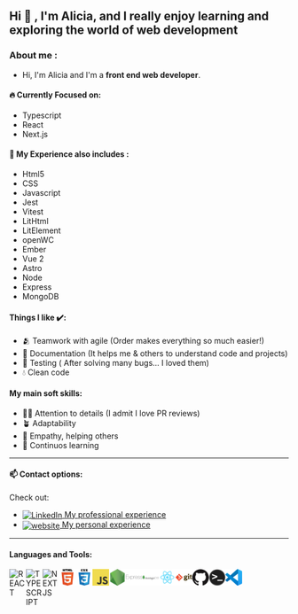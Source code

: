 ## Hi 👋 , I'm Alicia, and I really enjoy learning and exploring the world of web development
### About me :

- Hi, I'm Alicia and I'm a **front end web developer**.

#### 🔥 Currently Focused on: 

- Typescript
- React
- Next.js

#### 🌱 My Experience also includes :
- Html5
- CSS
- Javascript
- Jest
- Vitest
- LitHtml
- LitElement
- openWC
- Ember
- Vue 2
- Astro
- Node
- Express
- MongoDB


#### Things I like ✔️:
  - 🫂 Teamwork with agile (Order makes everything so much easier!)
  - 📓 Documentation (It helps me & others to understand code and projects)
  - 🍄 Testing ( After solving many bugs... I loved them)
  - 💧 Clean code   

#### My main soft skills: 
 - 🕵️‍♀️ Attention to details (I admit I love PR reviews)
 - 🪴 Adaptability
 - 💙 Empathy, helping others
 - 🌟 Continuos learning

--- 

#### 📫 Contact options: 
 Check out:
  - [<img align="center" alt="LinkedIn" width="22px" src="https://cdn.jsdelivr.net/npm/simple-icons@v3/icons/linkedin.svg" />  My professional experience](https://www.linkedin.com/in/aliciaparra1/) 
  - [<img align="center" alt="website" width="22px" src="https://res.cloudinary.com/dv4pkbmin/image/upload/v1622031111/personal-web/avataaars_21_wc68q4.png"/>  My personal experience](https://alicia.redparra.com/)

--- 

#### Languages and Tools:
<img align="left" alt="REACT" width="30px" src="https://user-images.githubusercontent.com/61117650/218804851-1647205e-b364-4171-9a60-c94088aa13d5.png" />
<img align="left" alt="TYPESCRIPT" width="30px" src="https://user-images.githubusercontent.com/61117650/218804878-980cdb6e-2e16-4405-b06d-2243f989f413.png" />
<img align="left" alt="NEXTJS" width="30px" src="https://user-images.githubusercontent.com/61117650/218804846-2c1e756a-2326-4ec6-a24a-c9cbeef3c3e7.png"/>
<img align="left" alt="HTML5" width="30px" src="https://raw.githubusercontent.com/github/explore/80688e429a7d4ef2fca1e82350fe8e3517d3494d/topics/html/html.png" />
<img align="left" alt="CSS3" width="30px" src="https://raw.githubusercontent.com/github/explore/80688e429a7d4ef2fca1e82350fe8e3517d3494d/topics/css/css.png" />
<img align="left" alt="JavaScript" width="30px" src="https://raw.githubusercontent.com/github/explore/80688e429a7d4ef2fca1e82350fe8e3517d3494d/topics/javascript/javascript.png" />
<img align="left" alt="NODE" width="30px" src="https://raw.githubusercontent.com/github/explore/80688e429a7d4ef2fca1e82350fe8e3517d3494d/topics/nodejs/nodejs.png" />
<img align="left" alt="EXPRESS" width="30px" src="https://raw.githubusercontent.com/github/explore/80688e429a7d4ef2fca1e82350fe8e3517d3494d/topics/express/express.png" />
<img align="left" alt="MONGODB" width="30px" src="https://raw.githubusercontent.com/github/explore/80688e429a7d4ef2fca1e82350fe8e3517d3494d/topics/mongodb/mongodb.png" />
<img align="left" alt="React" width="30px" src="https://raw.githubusercontent.com/github/explore/80688e429a7d4ef2fca1e82350fe8e3517d3494d/topics/react/react.png" />
<img align="left" alt="Git" width="30px" src="https://raw.githubusercontent.com/github/explore/80688e429a7d4ef2fca1e82350fe8e3517d3494d/topics/git/git.png" />
<img align="left" alt="GitHub" width="30px" src="https://raw.githubusercontent.com/github/explore/78df643247d429f6cc873026c0622819ad797942/topics/github/github.png" />
<img align="left" alt="Terminal" width="30px" src="https://raw.githubusercontent.com/github/explore/80688e429a7d4ef2fca1e82350fe8e3517d3494d/topics/terminal/terminal.png" />
<img align="left" alt="Visual Studio Code" width="30px" src="https://raw.githubusercontent.com/github/explore/80688e429a7d4ef2fca1e82350fe8e3517d3494d/topics/visual-studio-code/visual-studio-code.png" />
